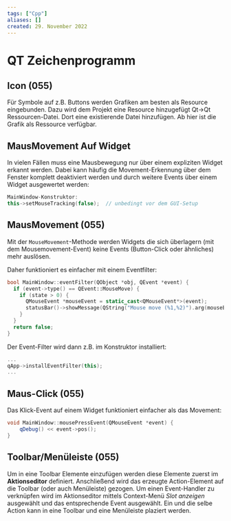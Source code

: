 ```yaml
---
tags: ["Cpp"]
aliases: []
created: 29. November 2022
---
```


# QT Zeichenprogramm

## Icon (055)

Für Symbole auf z.B. Buttons werden Grafiken am besten als Resource eingebunden. Dazu wird dem Projekt eine Resource hinzugefügt Qt->Qt Ressourcen-Datei. Dort eine existierende Datei hinzufügen. Ab hier ist die Grafik als Ressource verfügbar.

## MausMovement Auf Widget

In vielen Fällen muss eine Mausbewegung nur über einem expliziten Widget erkannt werden. Dabei kann häufig die Movement-Erkennung über dem Fenster komplett deaktiviert werden und durch weitere Events über einem Widget ausgewertet werden:

```c++
MainWindow-Konstruktor:
this->setMouseTracking(false);  // unbedingt vor dem GUI-Setup
```

##


## MausMovement (055)

Mit der `MouseMovement`-Methode werden Widgets die sich überlagern (mit dem Mousemovement-Event) keine Events (Button-Click oder ähnliches) mehr auslösen.

Daher funktioniert es einfacher mit einem Eventfilter:

```c++
bool MainWindow::eventFilter(QObject *obj, QEvent *event) {
  if (event->type() == QEvent::MouseMove) {
    if (state > 0) {
      QMouseEvent *mouseEvent = static_cast<QMouseEvent*>(event);
      statusBar()->showMessage(QString("Mouse move (%1,%2)").arg(mouseEvent->pos().x()).arg(mouseEvent->pos().y()));
    }
  }
  return false;
}
```

Der Event-Filter wird dann z.B. im Konstruktor installiert:

```c++
...
qApp->installEventFilter(this);
...
```

## Maus-Click (055)

Das Klick-Event auf einem Widget funktioniert einfacher als das Movement:

```c++
void MainWindow::mousePressEvent(QMouseEvent *event) {
	qDebug() << event->pos();
}
```

## Toolbar/Menüleiste (055)

Um in eine Toolbar Elemente einzufügen werden diese Elemente zuerst im **Aktionseditor** definiert. Anschließend wird das erzeugte Action-Element auf die Toolbar (oder auch Menüleiste) gezogen. Um einen Event-Handler zu verknüpfen wird im Aktionseditor mittels Context-Menü *Slot anzeigen* ausgewählt und das entsprechende Event ausgewählt. Ein und die selbe Action kann in eine Toolbar und eine Menüleiste plaziert werden.